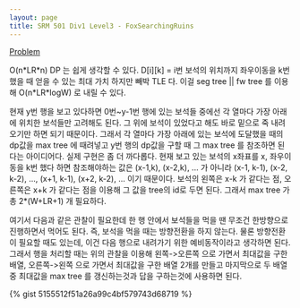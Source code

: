 ```yaml
---
layout: page
title: SRM 501 Div1 Level3 - FoxSearchingRuins
---
```


[Problem](https://community.topcoder.com/stat?c=problem_statement&pm=11286)

<div class="psnote">
O(n*LR*n) DP 는 쉽게 생각할 수 있다.
D[i][k] = i번 보석의 위치까지 좌우이동을 k번 했을 때 얻을 수 있는 최대 가치
하지만 빼박 TLE 다. 이걸 seg tree || fw tree 를 이용해 O(n*LR*logW) 로 내릴 수 있다.

현재 y번 행을 보고 있다하면 0번~y-1번 행에 있는 보석들 중에선 각 열마다 가장 아래에 위치한 보석들만 고려해도 된다.
그 위에 보석이 있었다고 해도 바로 밑으로 죽 내려오기만 하면 되기 때문이다.
그래서 각 열마다 가장 아래에 있는 보석에 도달했을 때의 dp값을 max tree 에 때려넣고
y번 행의 dp값을 구할 때 그 max tree 를 참조하면 된다는 아이디어다.
실제 구현은 좀 더 까다롭다. 현재 보고 있는 보석의 x좌표를 x, 좌우이동을 k번 했다 하면
참조해야하는 값은 (x-1,k), (x-2,k), ...  가 아니라  (x-1, k-1), (x-2, k-2), ..., (x+1, k-1), (x+2, k-2), ...  이기 때문이다.
보석의 왼쪽은 x-k 가 같다는 점, 오른쪽은 x+k 가 같다는 점을 이용해 그 값을 tree의 id로 두면 된다.
그래서 max tree 가 총 2*(W+LR+1) 개 필요하다.

여기서 다음과 같은 관찰이 필요한데
한 행 안에서 보석들을 먹을 땐 무조건 한방향으로 진행하면서 먹어도 된다. 즉, 보석을 먹을 때는 방향전환을 하지 않는다.
물론 방향전환이 필요할 때도 있는데, 이건 다음 행으로 내려가기 위한 예비동작이라고 생각하면 된다.
그래서 행을 처리할 때는 위의 관찰을 이용해
왼쪽->오른쪽 으로 가면서 최대값을 구한 배열, 오른쪽->왼쪽 으로 가면서 최대값을 구한 배열 2개를 만들고
마지막으로 두 배열 중 최대값을 max tree 를 갱신하는것과 답을 구하는것에 사용하면 된다.
</div>

{% gist 5155512f51a26a99c4bf579743d68719 %}
